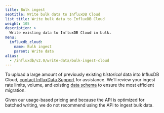 ```yaml
---
title: Bulk ingest
seotitle: Write bulk data to InfluxDB Cloud
list_title: Write bulk data to InfluxDB Cloud
weight: 105
description: >
  Write existing data to InfluxDB Cloud in bulk.
menu:
  influxdb_cloud:
    name: Bulk ingest
    parent: Write data
alias:
  - /influxdb/v2.0/write-data/bulk-ingest-cloud
---
```


To upload a large amount of previously existing *historical* data into InfluxDB Cloud,
[contact InfluxData Support](mailto:support@influxdata.com) for assistance.
We’ll review your ingest rate limits, volume, and existing
[data schema](/influxdb/cloud/reference/key-concepts/data-schema) to ensure the
most efficient migration.

Given our usage-based pricing and because the API is optimized for batched writing, we do not recommend using the API to ingest bulk data.
